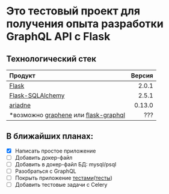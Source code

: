 # Это тестовый проект для получения опыта разработки GraphQL API с Flask
## Технологический стек
|Продукт|Версия|
|:--|--:|
|[Flask](https://flask.palletsprojects.com/en/2.0.x/)|2.0.1|
|[Flask-SQLAlchemy](https://flask-sqlalchemy.palletsprojects.com/en/2.x/)|2.5.1|
|[ariadne](https://ariadnegraphql.org/)|0.13.0|
|*возможно [graphene](https://github.com/graphql-python/graphene) или [flask-graphql](https://github.com/graphql-python/flask-graphql)|???|
## В ближайших планах:
- [x] Написать простое приложение
- [ ] Добавить докер-файл
- [ ] Добавить в докер-файл БД: mysql/psql
- [ ] Разобраться с GraphQL
- [ ] Покрыть приложение [тестами](https://flask.palletsprojects.com/en/2.0.x/testing/)([тесты](https://testdriven.io/blog/flask-pytest/))
- [ ] Добавить тестовые задачи с Celery
